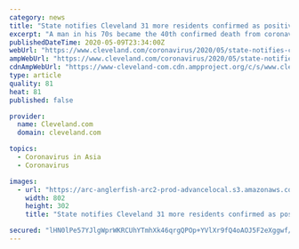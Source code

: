 ```yaml
---
category: news
title: "State notifies Cleveland 31 more residents confirmed as positive for COVID-19 coronavirus"
excerpt: "A man in his 70s became the 40th confirmed death from coronavirus on Friday. The new cases push the total number of Cleveland residents who have been infected to 931. Nearly 30% of those cases required hospitalization,"
publishedDateTime: 2020-05-09T23:34:00Z
webUrl: "https://www.cleveland.com/coronavirus/2020/05/state-notifies-cleveland-31-more-residents-confirmed-as-positive-for-covid-19-coronavirus.html"
ampWebUrl: "https://www.cleveland.com/coronavirus/2020/05/state-notifies-cleveland-31-more-residents-confirmed-as-positive-for-covid-19-coronavirus.html?outputType=amp"
cdnAmpWebUrl: "https://www-cleveland-com.cdn.ampproject.org/c/s/www.cleveland.com/coronavirus/2020/05/state-notifies-cleveland-31-more-residents-confirmed-as-positive-for-covid-19-coronavirus.html?outputType=amp"
type: article
quality: 81
heat: 81
published: false

provider:
  name: Cleveland.com
  domain: cleveland.com

topics:
  - Coronavirus in Asia
  - Coronavirus

images:
  - url: "https://arc-anglerfish-arc2-prod-advancelocal.s3.amazonaws.com/public/BPK3CXXKE5CKLP7ZM6FMTVVPAM.png"
    width: 802
    height: 302
    title: "State notifies Cleveland 31 more residents confirmed as positive for COVID-19 coronavirus"

secured: "lHN0lPe57YJlgWprWKRCUhYTmhXk46qrgQPOp+YVlXr9fQ4oAOJ5F2eXggwf/7nehFjn0QWnXY6ER+N9GPVdy432qbWOcGUFRcq/zhgnDaInjgvKhmx3dqlCQj/CDwOfD75A+REa5hOAj5MV9HimqYkelQ+t/P6L9I0H+TUs1WbnnylegzCekk7Y+yR77ododm/KMUKgWkszmGHX3EDXkVqXS8oREbRXkXOQwC4J572upYwKKgw3mOBO783nSPaAudm+vmTgxtRyhB9gHd6zQqa5I+/abzEhjk01aUvfUvo+kGjSbKUZJsHGrdzoxipR;qKfcbjoPtMWDnWKp1pRbUg=="
---
```


